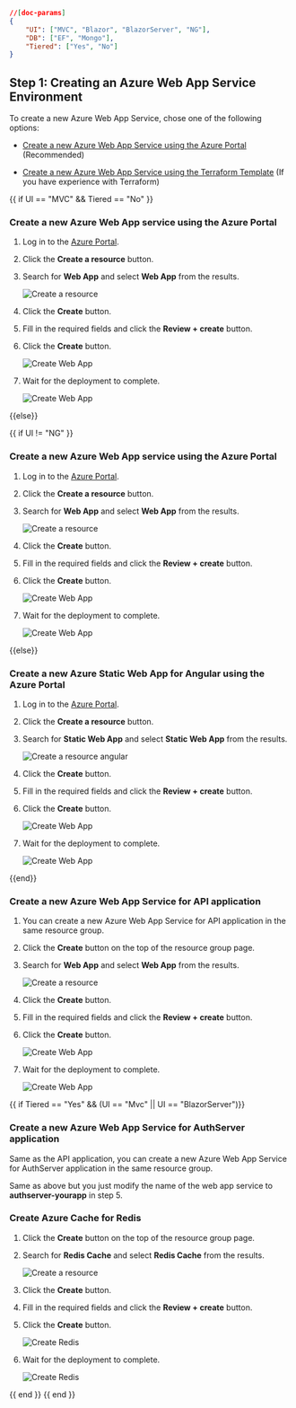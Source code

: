 ````json
//[doc-params]
{
    "UI": ["MVC", "Blazor", "BlazorServer", "NG"],
    "DB": ["EF", "Mongo"],
    "Tiered": ["Yes", "No"]
}
````

## Step 1: Creating an Azure Web App Service Environment

To create a new Azure Web App Service, chose one of the following options:

- [Create a new Azure Web App Service using the Azure Portal](#create-a-new-azure-web-app-service-using-the-azure-portal) (Recommended)

- [Create a new Azure Web App Service using the Terraform Template](azure-web-app-terraform.md) (If you have experience with Terraform)

{{ if UI == "MVC" && Tiered == "No" }}

### Create a new Azure Web App service using the Azure Portal

1. Log in to the [Azure Portal](https://portal.azure.com/).

2. Click the **Create a resource** button.

3. Search for **Web App** and select **Web App** from the results.

    ![Create a resource](../../../images/azure-deploy-create-a-resource.png)

4. Click the **Create** button.

5. Fill in the required fields and click the **Review + create** button.

6. Click the **Create** button.

    ![Create Web App](../../../images/azure-deploy-create-web-app-2.png)

7. Wait for the deployment to complete.

    ![Create Web App](../../../images/azure-deploy-create-web-app-3.png)
    
{{else}}

{{ if UI != "NG" }}

### Create a new Azure Web App service using the Azure Portal

1. Log in to the [Azure Portal](https://portal.azure.com/).

2. Click the **Create a resource** button.

3. Search for **Web App** and select **Web App** from the results.

    ![Create a resource](../../../images/azure-deploy-create-a-resource.png)

4. Click the **Create** button.

5. Fill in the required fields and click the **Review + create** button.

6. Click the **Create** button.

    ![Create Web App](../../../images/azure-deploy-create-web-app-2.png)

7. Wait for the deployment to complete.

    ![Create Web App](../../../images/azure-deploy-create-web-app-3.png)

{{else}}

### Create a new Azure Static Web App for Angular using the Azure Portal

1. Log in to the [Azure Portal](https://portal.azure.com/).

2. Click the **Create a resource** button.

3. Search for **Static Web App** and select **Static Web App** from the results.

    ![Create a resource angular](../../../images/azure-deploy-create-a-resource-angular.png)

4. Click the **Create** button.

5. Fill in the required fields and click the **Review + create** button.

6. Click the **Create** button.

    ![Create Web App](../../../images/azure-deploy-create-web-app-4.png)

7. Wait for the deployment to complete.

    ![Create Web App](../../../images/azure-deploy-create-web-app-5.png)

{{end}}

### Create a new Azure Web App Service for API application

1. You can create a new Azure Web App Service for API application in the same resource group.

2. Click the **Create** button on the top of the resource group page.

3. Search for **Web App** and select **Web App** from the results.

    ![Create a resource](../../../images/azure-deploy-create-a-resource.png)

4. Click the **Create** button.

5. Fill in the required fields and click the **Review + create** button.

6. Click the **Create** button.

    ![Create Web App](../../../images/azure-deploy-create-web-app-6.png)

7. Wait for the deployment to complete.

    ![Create Web App](../../../images/azure-deploy-create-web-app-3.png)

{{ if Tiered == "Yes" && (UI == "Mvc" || UI == "BlazorServer")}}

### Create a new Azure Web App Service for AuthServer application

Same as the API application, you can create a new Azure Web App Service for AuthServer application in the same resource group. 

Same as above but you just modify the name of the web app service to **authserver-yourapp** in step 5.

### Create Azure Cache for Redis

1. Click the **Create** button on the top of the resource group page.

2. Search for **Redis Cache** and select **Redis Cache** from the results.

    ![Create a resource](../../../images/azure-deploy-create-redis.png)

3. Click the **Create** button.

4. Fill in the required fields and click the **Review + create** button.

5. Click the **Create** button.

    ![Create Redis](../../../images/azure-deploy-create-redis-2.png)

6. Wait for the deployment to complete.

    ![Create Redis](../../../images/azure-deploy-create-redis-3.png)

{{ end }}
{{ end }}
